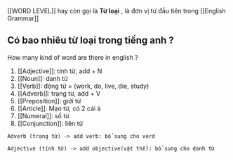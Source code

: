 
[[WORD LEVEL]] hay còn gọi là **Từ loại** , là đơn vị từ đầu tiên trong [[English Grammar]]

## Có bao nhiêu từ loại trong tiếng anh ?
How many kind of word are there in english ?

1. [[Adjective]]: tính từ, add + N
2. [[Noun]]: danh từ
3. [[Verb]]: động từ = (work, do, live, die, study)
4. [[Adverb]]: trạng từ, add + V
5. [[Preposition]]: giới từ
6. [[Article]]: Mạo từ, có 2 cái à 
7. [[Numeral]]: số từ
8. [[Conjunction]]: liên từ


```ad-tip
Adverb (trạng từ) -> add verb: bổ sung cho verd

Adjective (tính từ) -> add objective(vật thể): bổ sung cho danh từ
```
